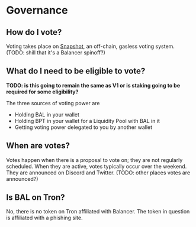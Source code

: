 # Governance

## How do I vote?

Voting takes place on [Snapshot](https://snapshot.org/#/balancer), an off-chain, gasless voting system. \(TODO: shill that it's a Balancer spinoff?\)

## What do I need to be eligible to vote?

**TODO: is this going to remain the same as V1 or is staking going to be required for some eligibility?**

The three sources of voting power are

* Holding BAL in your wallet
* Holding BPT in your wallet for a Liquidity Pool with BAL in it
* Getting voting power delegated to you by another wallet

## When are votes?

Votes happen when there is a proposal to vote on; they are not regularly scheduled. When they are active, votes typically occur over the weekend. They are announced on Discord and Twitter. \(TODO: other places votes are announced?\)

## Is BAL on Tron?

No, there is no token on Tron affiliated with Balancer. The token in question is affiliated with a phishing site. 

